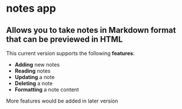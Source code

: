 # notes app

## Allows you to take notes in Markdown format that can be previewed in HTML

This current version supports the following **features**:

- **Adding** new notes
- **Reading** notes
- **Updating** a note
- **Deleting** a note
- **Formatting** a note content

More features would be added in later version
